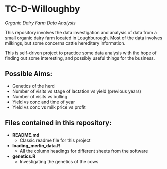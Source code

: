 # TC-D-Willoughby
*Organic Dairy Farm Data Analysis*

This repository involves the data investigation and analysis of data from a small organic dairy farm located in Loughburough. 
Most of the data involves milkings, but some concerns cattle hereditary information. 

This is self-driven project to practice some data analysis with the hope of finding out some interesting, and possibly useful things for the business. 

## Possible Aims: 

* Genetics of the herd
* Number of visits vs stage of lactation vs yield (previous years)
* Number of visits vs bulling
* Yield vs conc and time of year 
* Yield vs conc vs milk price vs profit

## Files contained in this repository:

* **README.md**
  * Classic readme file for this project
* **loading_merlin_data.R**
  * All the column headings for different sheets from the software
* **genetics.R**
  * Investigating the genetics of the cows

